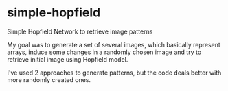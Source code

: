 # simple-hopfield
Simple Hopfield Network to retrieve image patterns

My goal was to generate a set of several images, which basically represent arrays, induce some changes in a randomly chosen image and 
try to retrieve initial image using Hopfield model.

I've used 2 approaches to generate patterns, but the code deals better with more randomly created ones.
